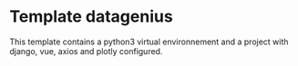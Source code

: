 # Template datagenius

This template contains a python3 virtual environnement and a project with django, vue, axios and plotly configured.
